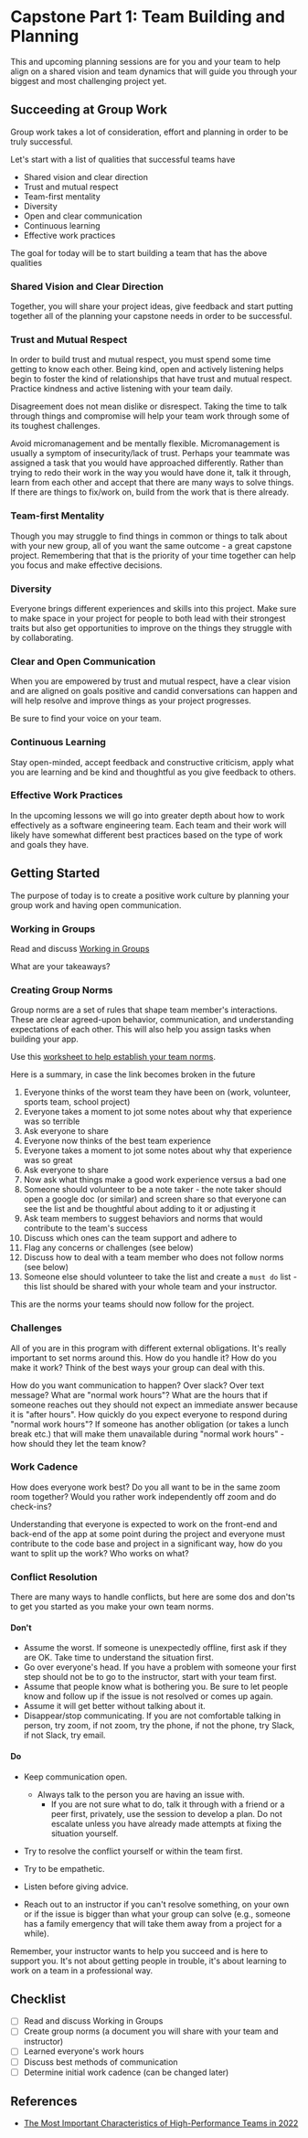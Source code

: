 # Capstone Part 1: Team Building and Planning

This and upcoming planning sessions are for you and your team to help align on a shared vision and team dynamics that will guide you through your biggest and most challenging project yet.

## Succeeding at Group Work

Group work takes a lot of consideration, effort and planning in order to be truly successful.

Let's start with a list of qualities that successful teams have

- Shared vision and clear direction
- Trust and mutual respect
- Team-first mentality
- Diversity
- Open and clear communication
- Continuous learning
- Effective work practices

The goal for today will be to start building a team that has the above qualities

### Shared Vision and Clear Direction

Together, you will share your project ideas, give feedback and start putting together all of the planning your capstone needs in order to be successful.

### Trust and Mutual Respect

In order to build trust and mutual respect, you must spend some time getting to know each other. Being kind, open and actively listening helps begin to foster the kind of relationships that have trust and mutual respect. Practice kindness and active listening with your team daily.

Disagreement does not mean dislike or disrespect. Taking the time to talk through things and compromise will help your team work through some of its toughest challenges.

Avoid micromanagement and be mentally flexible. Micromanagement is usually a symptom of insecurity/lack of trust. Perhaps your teammate was assigned a task that you would have approached differently. Rather than trying to redo their work in the way you would have done it, talk it through, learn from each other and accept that there are many ways to solve things. If there are things to fix/work on, build from the work that is there already.

### Team-first Mentality

Though you may struggle to find things in common or things to talk about with your new group, all of you want the same outcome - a great capstone project. Remembering that that is the priority of your time together can help you focus and make effective decisions.

### Diversity

Everyone brings different experiences and skills into this project. Make sure to make space in your project for people to both lead with their strongest traits but also get opportunities to improve on the things they struggle with by collaborating.

### Clear and Open Communication

When you are empowered by trust and mutual respect, have a clear vision and are aligned on goals positive and candid conversations can happen and will help resolve and improve things as your project progresses.

Be sure to find your voice on your team.

### Continuous Learning

Stay open-minded, accept feedback and constructive criticism, apply what you are learning and be kind and thoughtful as you give feedback to others.

### Effective Work Practices

In the upcoming lessons we will go into greater depth about how to work effectively as a software engineering team. Each team and their work will likely have somewhat different best practices based on the type of work and goals they have.

## Getting Started

The purpose of today is to create a positive work culture by planning your group work and having open communication.

### Working in Groups

Read and discuss [Working in Groups](./working-in-groups.md)

What are your takeaways?

### Creating Group Norms

Group norms are a set of rules that shape team member's interactions. These are clear agreed-upon behavior, communication, and understanding expectations of each other. This will also help you assign tasks when building your app.

Use this [worksheet to help establish your team norms](https://www.ccl.org/articles/leading-effectively-articles/the-real-world-guide-to-team-norms/).

Here is a summary, in case the link becomes broken in the future

1. Everyone thinks of the worst team they have been on (work, volunteer, sports team, school project)
1. Everyone takes a moment to jot some notes about why that experience was so terrible
1. Ask everyone to share
1. Everyone now thinks of the best team experience
1. Everyone takes a moment to jot some notes about why that experience was so great
1. Ask everyone to share
1. Now ask what things make a good work experience versus a bad one
1. Someone should volunteer to be a note taker - the note taker should open a google doc (or similar) and screen share so that everyone can see the list and be thoughtful about adding to it or adjusting it
1. Ask team members to suggest behaviors and norms that would contribute to the team's success
1. Discuss which ones can the team support and adhere to
1. Flag any concerns or challenges (see below)
1. Discuss how to deal with a team member who does not follow norms (see below)
1. Someone else should volunteer to take the list and create a `must do` list - this list should be shared with your whole team and your instructor. 

This are the norms your teams should now follow for the project.

### Challenges

All of you are in this program with different external obligations. It's really important to set norms around this. How do you handle it? How do you make it work? Think of the best ways your group can deal with this.

How do you want communication to happen? Over slack? Over text message? What are "normal work hours"? What are the hours that if someone reaches out they should not expect an immediate answer because it is "after hours". How quickly do you expect everyone to respond during "normal work hours"? If someone has another obligation (or takes a lunch break etc.) that will make them unavailable during "normal work hours" - how should they let the team know?

### Work Cadence

How does everyone work best? Do you all want to be in the same zoom room together? Would you rather work independently off zoom and do check-ins?

Understanding that everyone is expected to work on the front-end and back-end of the app at some point during the project and everyone must contribute to the code base and project in a significant way, how do you want to split up the work? Who works on what?

### Conflict Resolution

There are many ways to handle conflicts, but here are some dos and don'ts to get you started as you make your own team norms.

#### Don't

- Assume the worst. If someone is unexpectedly offline, first ask if they are OK. Take time to understand the situation first.
- Go over everyone's head. If you have a problem with someone your first step should not be to go to the instructor, start with your team first.
- Assume that people know what is bothering you. Be sure to let people know and follow up if the issue is not resolved or comes up again.
- Assume it will get better without talking about it.
- Disappear/stop communicating. If you are not comfortable talking in person, try zoom, if not zoom, try the phone, if not the phone, try Slack, if not Slack, try email.

#### Do

- Keep communication open.

  - Always talk to the person you are having an issue with.
    - If you are not sure what to do, talk it through with a friend or a peer first, privately, use the session to develop a plan. Do not escalate unless you have already made attempts at fixing the situation yourself.

- Try to resolve the conflict yourself or within the team first.
- Try to be empathetic.
- Listen before giving advice.
- Reach out to an instructor if you can't resolve something, on your own or if the issue is bigger than what your group can solve (e.g., someone has a family emergency that will take them away from a project for a while).

Remember, your instructor wants to help you succeed and is here to support you. It's not about getting people in trouble, it's about learning to work on a team in a professional way.

## Checklist

- [ ] Read and discuss Working in Groups
- [ ] Create group norms (a document you will share with your team and instructor)
- [ ] Learned everyone's work hours
- [ ] Discuss best methods of communication
- [ ] Determine initial work cadence (can be changed later)

## References

- [The Most Important Characteristics of High-Performance Teams in 2022](https://leadership.garden/building-high-performance-teams/)
